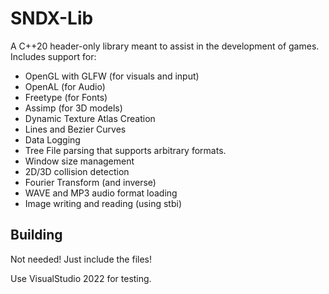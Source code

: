 # SNDX-Lib
A C++20 header-only library meant to assist in the development of games.  
Includes support for:
- OpenGL with GLFW (for visuals and input)
- OpenAL (for Audio)
- Freetype (for Fonts)
- Assimp (for 3D models)
- Dynamic Texture Atlas Creation
- Lines and Bezier Curves
- Data Logging
- Tree File parsing that supports arbitrary formats.
- Window size management
- 2D/3D collision detection
- Fourier Transform (and inverse)
- WAVE and MP3 audio format loading
- Image writing and reading (using stbi)

## Building
Not needed! Just include the files!

Use VisualStudio 2022 for testing.
